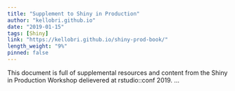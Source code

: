 ```yaml
---
title: "Supplement to Shiny in Production"
author: "kellobri.github.io"
date: "2019-01-15"
tags: [Shiny]
link: "https://kellobri.github.io/shiny-prod-book/"
length_weight: "9%"
pinned: false
---
```


This document is full of supplemental resources and content from the Shiny in Production Workshop delievered at rstudio::conf 2019.  ...
